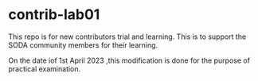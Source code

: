 # contrib-lab01
This repo is for new contributors trial and learning. This is to support the SODA community members for their learning.

On the date iof 1st April 2023 ,this modification is done for the purpose of practical examination.

